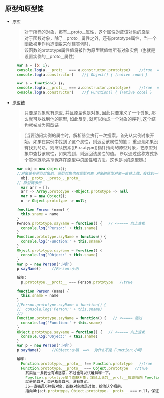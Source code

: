 ## 原型和原型链
* 原型
  > 对于所有的对象，都有__proto__属性，这个属性对应该对象的原型   
  > 对于函数对象，除了__proto__属性之外，还有prototype属性，当一个函数被用作构造函数来创建实例时，   
  > 该函数的prototype属性值将被作为原型赋值给所有对象实例（也就是设置实例的__proto__属性）
  ```js
    var a = {b: 1};
    console.log(a.__proto__ === a.constructor.prototype)    //true  => Object {}
    console.log(a.constructor)    //ƒ Object() { [native code] }
  ```
  ```js
    var a = function() {};
    console.log(a.__proto__ === a.constructor.prototype)    //true  => ƒ () { [native code] }
    console.log(a.constructor)    //ƒ Function() { [native code] }
  ```
* 原型链
  > 只要是对象就有原型, 并且原型也是对象, 因此只要定义了一个对象, 那么就可以找到他的原型,
  > 如此反复, 就可以构成一个对象的序列, 这个结构就被成为原型链
  
  > (当要访问实例的属性时，解析器会执行一次搜索。首先从实例对象开始，如果在实例中找到了这个属性，则返回该属性的值；
  > 重点是如果没有找到的话，则继续搜索[[Prototype]]指针指向的原型对象，在原型对象中查找该属性，如果找到，则返回该属性的值。
  > 所以通过这种方式多个实例就能共享保存在原型中的属性和方法。这也是js的原型链。)
  ```js
    var obj = new Object();
    //对象是有原型对象的，原型对象也有原型对象 对象的原型对象一直往上找，会找到一个null
      obj._proto_._proto_._proto_
    // 原型链示例
      var arr = [];
      arr -> Array.prototype ->Object.prototype -> null
      var o = new Object();
      o -> Object.prototype -> null;
  ```
  ```js
    function Person (name) {
      this.sname = name
    }
    Person.prototype.sayName = function() {   // <===== 向上查找
      console.log('Person:' + this.sname)
    }
    Function.prototype.sayName = function() {
      console.log('Function:' + this.sname)
    }
    Object.prototype.sayName = function() {
      console.log('Object:' + this.sname)
    }
    var p = new Person('小明')
    p.sayName()		//Person:小明
    
    解释：
      p.prototype.__proto__ === Person.prototype   //true
  ```
  ```js
    function Person (name) {
      this.sname = name
    }
    //Person.prototype.sayName = function() {
    //  console.log('Person:' + this.sname)
    //}
    Function.prototype.sayName = function() {   // <===== 跳过
      console.log('Function:' + this.sname)
    }
    Object.prototype.sayName = function() {   // <===== 向上查找
      console.log('Object:' + this.sname)
    }
    var p = new Person('小明')
    p.sayName()		//Object:小明  ==>  为什么不是 Function:小明 
    
    解释：
      Function.prototype.__proto__ !== Function.prototype   //true
      Function.prototype.__proto__ === Object.prototype   //true
        其实这一点我也有点困惑，不过也可以试着解释一下。
        Function.prototype是个函数对象，理论上他的__proto__应该指向 Function.prototype，
        就是他自己，自己指向自己，没有意义。
        JS一直强调万物皆对象，函数对象也是对象，给他认个祖宗，
        指向Object.prototype。Object.prototype.__proto__ === null，保证原型链能够正常结束。
  ```


